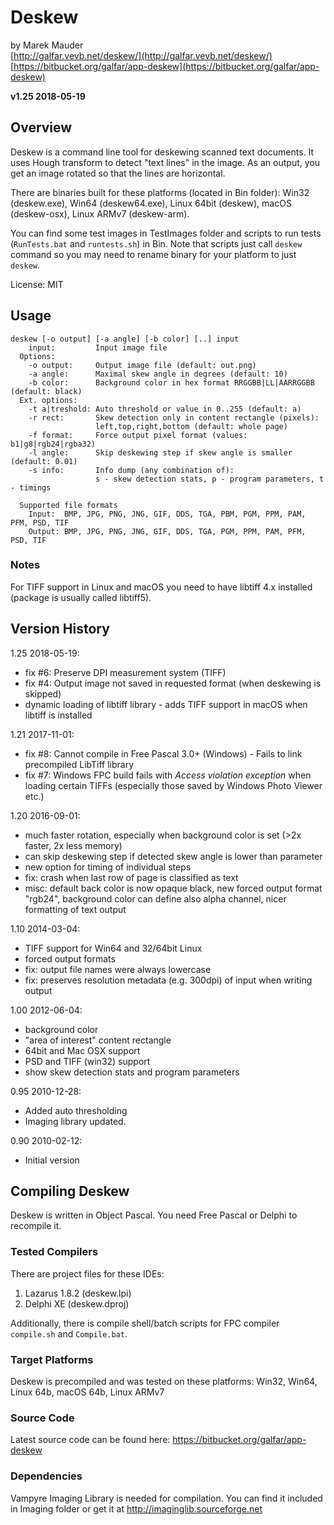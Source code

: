 Deskew
=======================
by Marek Mauder \
[http://galfar.vevb.net/deskew/](http://galfar.vevb.net/deskew/) \
[https://bitbucket.org/galfar/app-deskew](https://bitbucket.org/galfar/app-deskew)

**v1.25 2018-05-19**

Overview
------------------------

Deskew is a command line tool for deskewing scanned text documents.
It uses Hough transform to detect "text lines" in the image. As an output, you get
an image rotated so that the lines are horizontal.

There are binaries built for these platforms (located in Bin folder):
Win32 (deskew.exe), Win64 (deskew64.exe), Linux 64bit (deskew), macOS (deskew-osx),
Linux ARMv7 (deskew-arm).

You can find some test images in TestImages folder and
scripts to run tests (`RunTests.bat` and `runtests.sh`) in Bin.
Note that scripts just call `deskew` command so you may need
to rename binary for your platform to just `deskew`.

License: MIT

Usage
------------------------

```
deskew [-o output] [-a angle] [-b color] [..] input
    input:         Input image file
  Options:
    -o output:     Output image file (default: out.png)
    -a angle:      Maximal skew angle in degrees (default: 10)
    -b color:      Background color in hex format RRGGBB|LL|AARRGGBB (default: black)
  Ext. options:
    -t a|treshold: Auto threshold or value in 0..255 (default: a)
    -r rect:       Skew detection only in content rectangle (pixels):
                   left,top,right,bottom (default: whole page)
    -f format:     Force output pixel format (values: b1|g8|rgb24|rgba32)
    -l angle:      Skip deskewing step if skew angle is smaller (default: 0.01)
    -s info:       Info dump (any combination of):
                   s - skew detection stats, p - program parameters, t - timings

  Supported file formats
    Input:  BMP, JPG, PNG, JNG, GIF, DDS, TGA, PBM, PGM, PPM, PAM, PFM, PSD, TIF
    Output: BMP, JPG, PNG, JNG, GIF, DDS, TGA, PGM, PPM, PAM, PFM, PSD, TIF
```

### Notes

For TIFF support in Linux and macOS you need to have libtiff 4.x installed (package is usually called libtiff5).

Version History
------------------------

1.25 2018-05-19:

- fix #6: Preserve DPI measurement system (TIFF)
- fix #4: Output image not saved in requested format (when deskewing is skipped)
- dynamic loading of libtiff library - adds TIFF support in macOS when libtiff is installed

1.21 2017-11-01:

- fix #8: Cannot compile in Free Pascal 3.0+ (Windows) - Fails to link precompiled LibTiff library
- fix #7: Windows FPC build fails with *Access violation exception* when loading certain TIFFs (especially those saved by Windows Photo Viewer etc.)

1.20 2016-09-01:

- much faster rotation, especially when background color is set (>2x faster, 2x less memory)
- can skip deskewing step if detected skew angle is lower than parameter
- new option for timing of individual steps
- fix: crash when last row of page is classified as text
- misc: default back color is now opaque black, new forced output format  "rgb24",  background color can define also alpha channel, nicer formatting of text output

1.10 2014-03-04:

- TIFF support for Win64 and 32/64bit Linux
- forced output formats
- fix: output file names were always lowercase
- fix: preserves resolution metadata (e.g. 300dpi) of input when writing output

1.00 2012-06-04:

- background color
- "area of interest" content rectangle
- 64bit and Mac OSX support
- PSD and TIFF (win32) support
- show skew detection stats and program parameters

0.95 2010-12-28:

- Added auto thresholding
- Imaging library updated.

0.90 2010-02-12:

- Initial version

Compiling Deskew
------------------------

Deskew is written in Object Pascal. You need
Free Pascal or Delphi to recompile it.

### Tested Compilers
There are project files for these IDEs:

  1. Lazarus 1.8.2 (deskew.lpi)
  2. Delphi XE (deskew.dproj)

Additionally, there is compile shell/batch scripts for FPC compiler `compile.sh` and
`Compile.bat`.

### Target Platforms
Deskew is precompiled and was tested on these platforms:
Win32, Win64, Linux 64b, macOS 64b, Linux ARMv7

### Source Code
Latest source code can be found here:
https://bitbucket.org/galfar/app-deskew

### Dependencies
Vampyre Imaging Library is needed for compilation.
You can find it included in Imaging folder or get it at
http://imaginglib.sourceforge.net